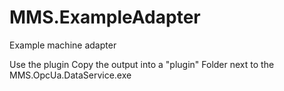 # MMS.ExampleAdapter
Example machine adapter 


Use the plugin
Copy the output into a "plugin" Folder next to the MMS.OpcUa.DataService.exe 
